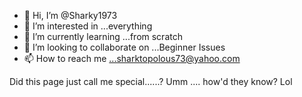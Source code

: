 - 👋 Hi, I’m @Sharky1973
- 👀 I’m interested in ...everything 
- 🌱 I’m currently learning ...from scratch
- 💞️ I’m looking to collaborate on ...Beginner Issues
- 📫 How to reach me ...sharktopolous73@yahoo.com

<!---
Sharky1973/Sharky1973 is a ✨ special ✨ repository because its `README.md` (this file) appears on your GitHub profile.
You can click the Preview link to take a look at your changes.
--->
Did this page just call me special......? Umm .... how'd they know? Lol
